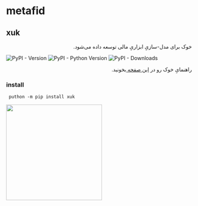 # metafid
## xuk
<div dir="rtl">خوک برای مدل-سازیِ ابزاریِ مالی توسعه داده می‌شود. </div>

![PyPI - Version](https://img.shields.io/pypi/v/xuk)
![PyPI - Python Version](https://img.shields.io/pypi/pyversions/xuk)
![PyPI - Downloads](https://img.shields.io/pypi/dm/xuk)


<div dir="rtl">راهنمایِ خوک رو در 
<a href="https://yghaderi.github.io/xuk/">
این صفحه
</a>
بخونید.</div>

### install 
```shell
 puthon -m pip install xuk
```

<a href="http://www.coffeete.ir/yghaderi">
       <img src="http://www.coffeete.ir/images/buttons/lemonchiffon.png" style="width:260px;" />
</a>

